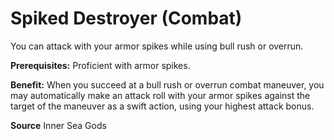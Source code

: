 ﻿---
cssclass: [feats]

---
# Spiked Destroyer (Combat)

You can attack with your armor spikes while using bull rush or overrun.

**Prerequisites:** Proficient with armor spikes.

**Benefit:** When you succeed at a bull rush or overrun combat maneuver, you may automatically make an attack roll with your armor spikes against the target of the maneuver as a swift action, using your highest attack bonus.

**Source** Inner Sea Gods
